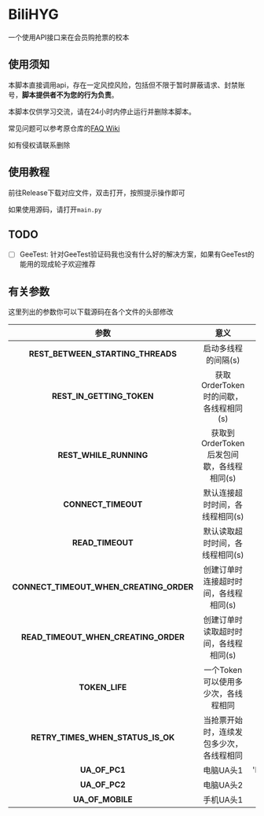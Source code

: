# BiliHYG

一个使用API接口来在会员购抢票的校本


## 使用须知

本脚本直接调用api，存在一定风控风险，包括但不限于暂时屏蔽请求、封禁账号，**脚本提供者不为您的行为负责**。

本脚本仅供学习交流，请在24小时内停止运行并删除本脚本。

常见问题可以参考原仓库的[FAQ Wiki](https://github.com/ZianTT/bilibili-hyg/wiki/FAQ)

如有侵权请联系删除


## 使用教程

前往Release下载对应文件，双击打开，按照提示操作即可

如果使用源码，请打开`main.py`


## TODO

 -[ ] GeeTest: 针对GeeTest验证码我也没有什么好的解决方案，如果有GeeTest的能用的现成轮子欢迎推荐


## 有关参数

这里列出的参数你可以下载源码在各个文件的头部修改

 |                **参数**                 |                 **意义**                  |                                                       **默认值 **                                                       |
 | :-------------------------------------: | :---------------------------------------: | :---------------------------------------------------------------------------------------------------------------------: |
 |    **REST_BETWEEN_STARTING_THREADS**    |            启动多线程的间隔(s)            |                                                            1                                                            |
 |        **REST_IN_GETTING_TOKEN**        |   获取OrderToken时的间歇，各线程相同(s)   |                                                           .5                                                            |
 |         **REST_WHILE_RUNNING**          | 获取到OrderToken后发包间歇，各线程相同(s) |                                                           .3                                                            |
 |           **CONNECT_TIMEOUT**           |      默认连接超时时间，各线程相同(s)      |                                                          1.03                                                           |
 |            **READ_TIMEOUT**             |      默认读取超时时间，各线程相同(s)      |                                                          1.03                                                           |
 | **CONNECT_TIMEOUT_WHEN_CREATING_ORDER** |   创建订单时连接超时时间，各线程相同(s)   |                                                          5.03                                                           |
 |  **READ_TIMEOUT_WHEN_CREATING_ORDER**   |   创建订单时读取超时时间，各线程相同(s)   |                                                          5.03                                                           |
 |             **TOKEN_LIFE**              |    一个Token可以使用多少次，各线程相同    |                                                           400                                                           |
 |    **RETRY_TIMES_WHEN_STATUS_IS_OK**    | 当抢票开始时，连续发包多少次，各线程相同  |                                                           20                                                            |
 |              **UA_OF_PC1**              |                 电脑UA头1                 | 'Mozilla/5.0(WindowsNT10.0;Win64;x64)AppleWebKit/537.36(KHTML,likeGecko)Chrome/108.0.0.0Safari/537.36Edg/108.0.1462.42' |
 |              **UA_OF_PC2**              |                 电脑UA头2                 |                              'Mozilla/5.0(Macintosh;IntelMacOSX10_15_7)AppleWebKit/537.36'                              |
 |            **UA_OF_MOBILE**             |                 手机UA头1                 |        'Mozilla/5.0(Linux;U;Android8.1.0;zh-cn;BLA-AL00Build/HUAWEIBLA-AL00)AppleWebKit/537.36(KHTML,likeGecko)'        |

